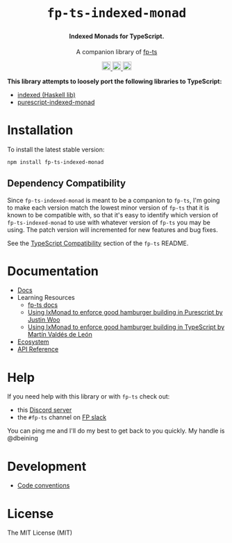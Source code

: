 <h1 align="center" style="margin-bottom:0;">
  <pre>fp-ts-indexed-monad</pre>
</h1>

<h4 align="center" style="margin-top:0;">
  Indexed Monads for TypeScript.
</h4>

<p align="center">
  A companion library of
  <a href="https://derrickbeining.github.io/fp-ts/">
    fp-ts
  </a>
</p>

<p align="center">
  <a href="https://github.com/derrickbeining/fp-ts-indexed-monad/actions/workflows/main.yml">
    <img
      alt="GitHub Workflow Status (branch)"
      src="https://img.shields.io/github/workflow/status/derrickbeining/fp-ts-indexed-monad/Node.js%20CI/main"
      height="20">
  </a>
  <a href="https://david-dm.org/derrickbeining/fp-ts-indexed-monad">
    <img src="https://img.shields.io/david/derrickbeining/fp-ts-indexed-monad.svg?style=flat-square" alt="dependency status" height="20">
  </a>
  <a href="https://www.npmjs.com/package/fp-ts-indexed-monad">
    <img src="https://img.shields.io/npm/dm/fp-ts-indexed-monad.svg" alt="npm downloads" height="20">
  </a>
</p>

**This library attempts to loosely port the following libraries to TypeScript:**

- [indexed (Haskell lib)](https://hackage.haskell.org/package/indexed-0.1.3)
- [purescript-indexed-monad](https://pursuit.purescript.org/packages/purescript-indexed-monad)

# Installation

To install the latest stable version:

```
npm install fp-ts-indexed-monad
```

## Dependency Compatibility

Since `fp-ts-indexed-monad` is meant to be a companion to `fp-ts`, I'm going to make each version match the lowest minor version of `fp-ts` that it is known to be compatible with, so that it's easy to identify which version of `fp-ts-indexed-monad` to use with whatever version of `fp-ts` you may be using. The patch version will incremented for new features and bug fixes.

See the [TypeScript Compatibility](https://github.com/derrickbeining/fp-ts#typescript-compatibility) section of the `fp-ts` README.

# Documentation

- [Docs](https://derrickbining.github.io/fp-ts-indexed-monad)
- Learning Resources
  - [fp-ts docs](https://derrickbeining.github.io/fp-ts/learning-resources/)
  - [Using IxMonad to enforce good hamburger building in Purescript by Justin Woo](https://qiita.com/kimagure/items/a0ee7313e8c7690bf3f5)
  - [Using IxMonad to enforce good hamburger building in TypeScript by Martín Valdés de León](https://medium.com/@mvaldesdeleon/using-ixmonad-to-enforce-good-hamburger-building-in-typescript-bcd584236dd4)
- [Ecosystem](https://derrickbeining.github.io/fp-ts/ecosystem/)
- [API Reference](https://derrickbeining.github.io/fp-ts/modules/)

# Help

If you need help with this library or with `fp-ts` check out:

- this [Discord server](https://discord.gg/HVWmBBXM8A)
- the `#fp-ts` channel on [FP slack](functionalprogramming.slack.com)

You can ping me and I'll do my best to get back to you quickly. My handle is @dbeining

# Development

- [Code conventions](https://derrickbeining.github.io/fp-ts/guides/code-conventions)

# License

The MIT License (MIT)

